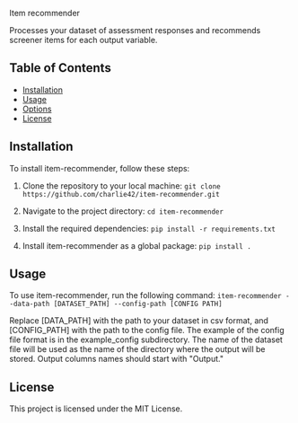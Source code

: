 Item recommender

Processes your dataset of assessment responses and recommends screener items for each output variable. 

## Table of Contents
- [Installation](#installation)
- [Usage](#usage)
- [Options](#options)
- [License](#license)

## Installation
To install item-recommender, follow these steps:

1. Clone the repository to your local machine:
`git clone https://github.com/charlie42/item-recommender.git`

2. Navigate to the project directory:
`cd item-recommender`

3. Install the required dependencies:
`pip install -r requirements.txt`

4. Install item-recommender as a global package:
`pip install .`

## Usage
To use item-recommender, run the following command:
`item-recommender --data-path [DATASET_PATH] --config-path [CONFIG PATH]`

Replace [DATA_PATH] with the path to your dataset in csv format, and [CONFIG_PATH] with the path to the config file. The example of the config file format is in the example_config subdirectory. The name of the dataset file will be used as the name of the directory where the output will be stored. Output columns names should start with "Output."

## License
This project is licensed under the MIT License.
